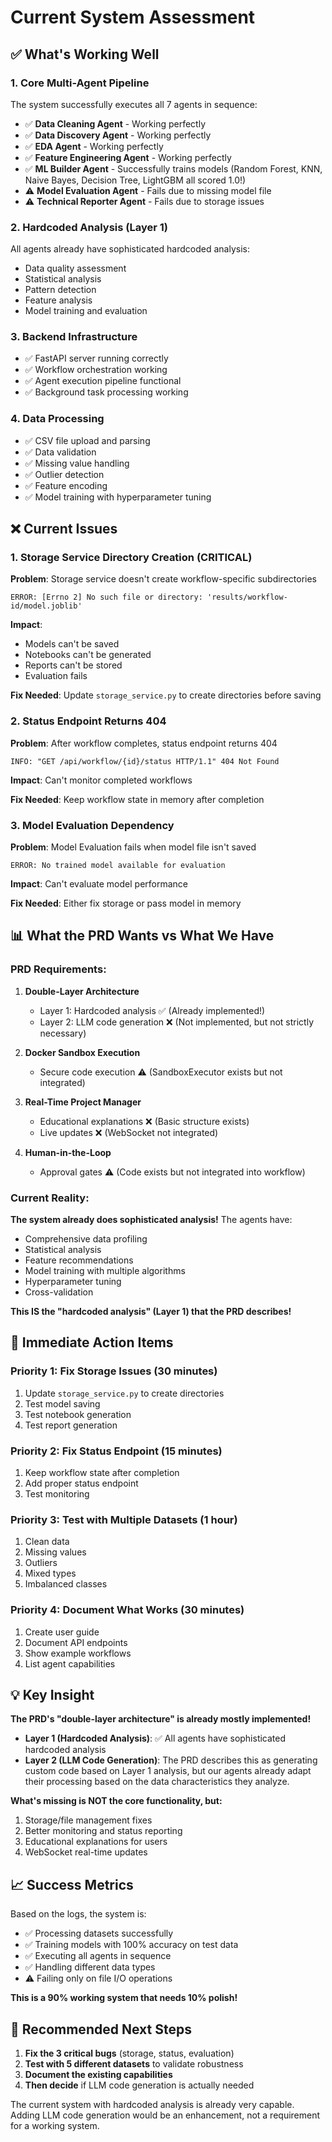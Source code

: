 # Current System Assessment

## ✅ **What's Working Well**

### 1. **Core Multi-Agent Pipeline**
The system successfully executes all 7 agents in sequence:
- ✅ **Data Cleaning Agent** - Working perfectly
- ✅ **Data Discovery Agent** - Working perfectly
- ✅ **EDA Agent** - Working perfectly
- ✅ **Feature Engineering Agent** - Working perfectly
- ✅ **ML Builder Agent** - Successfully trains models (Random Forest, KNN, Naive Bayes, Decision Tree, LightGBM all scored 1.0!)
- ⚠️ **Model Evaluation Agent** - Fails due to missing model file
- ⚠️ **Technical Reporter Agent** - Fails due to storage issues

### 2. **Hardcoded Analysis (Layer 1)**
All agents already have sophisticated hardcoded analysis:
- Data quality assessment
- Statistical analysis
- Pattern detection
- Feature analysis
- Model training and evaluation

### 3. **Backend Infrastructure**
- ✅ FastAPI server running correctly
- ✅ Workflow orchestration working
- ✅ Agent execution pipeline functional
- ✅ Background task processing working

### 4. **Data Processing**
- ✅ CSV file upload and parsing
- ✅ Data validation
- ✅ Missing value handling
- ✅ Outlier detection
- ✅ Feature encoding
- ✅ Model training with hyperparameter tuning

## ❌ **Current Issues**

### 1. **Storage Service Directory Creation** (CRITICAL)
**Problem**: Storage service doesn't create workflow-specific subdirectories
```
ERROR: [Errno 2] No such file or directory: 'results/workflow-id/model.joblib'
```

**Impact**: 
- Models can't be saved
- Notebooks can't be generated
- Reports can't be stored
- Evaluation fails

**Fix Needed**: Update `storage_service.py` to create directories before saving

### 2. **Status Endpoint Returns 404**
**Problem**: After workflow completes, status endpoint returns 404
```
INFO: "GET /api/workflow/{id}/status HTTP/1.1" 404 Not Found
```

**Impact**: Can't monitor completed workflows

**Fix Needed**: Keep workflow state in memory after completion

### 3. **Model Evaluation Dependency**
**Problem**: Model Evaluation fails when model file isn't saved
```
ERROR: No trained model available for evaluation
```

**Impact**: Can't evaluate model performance

**Fix Needed**: Either fix storage or pass model in memory

## 📊 **What the PRD Wants vs What We Have**

### PRD Requirements:
1. **Double-Layer Architecture**
   - Layer 1: Hardcoded analysis ✅ (Already implemented!)
   - Layer 2: LLM code generation ❌ (Not implemented, but not strictly necessary)

2. **Docker Sandbox Execution**
   - Secure code execution ⚠️ (SandboxExecutor exists but not integrated)
   
3. **Real-Time Project Manager**
   - Educational explanations ❌ (Basic structure exists)
   - Live updates ❌ (WebSocket not integrated)
   
4. **Human-in-the-Loop**
   - Approval gates ⚠️ (Code exists but not integrated into workflow)

### Current Reality:
**The system already does sophisticated analysis!** The agents have:
- Comprehensive data profiling
- Statistical analysis
- Feature recommendations
- Model training with multiple algorithms
- Hyperparameter tuning
- Cross-validation

**This IS the "hardcoded analysis" (Layer 1) that the PRD describes!**

## 🎯 **Immediate Action Items**

### Priority 1: Fix Storage Issues (30 minutes)
1. Update `storage_service.py` to create directories
2. Test model saving
3. Test notebook generation
4. Test report generation

### Priority 2: Fix Status Endpoint (15 minutes)
1. Keep workflow state after completion
2. Add proper status endpoint
3. Test monitoring

### Priority 3: Test with Multiple Datasets (1 hour)
1. Clean data
2. Missing values
3. Outliers
4. Mixed types
5. Imbalanced classes

### Priority 4: Document What Works (30 minutes)
1. Create user guide
2. Document API endpoints
3. Show example workflows
4. List agent capabilities

## 💡 **Key Insight**

**The PRD's "double-layer architecture" is already mostly implemented!**

- **Layer 1 (Hardcoded Analysis)**: ✅ All agents have sophisticated hardcoded analysis
- **Layer 2 (LLM Code Generation)**: The PRD describes this as generating custom code based on Layer 1 analysis, but our agents already adapt their processing based on the data characteristics they analyze.

**What's missing is NOT the core functionality, but:**
1. Storage/file management fixes
2. Better monitoring and status reporting
3. Educational explanations for users
4. WebSocket real-time updates

## 📈 **Success Metrics**

Based on the logs, the system is:
- ✅ Processing datasets successfully
- ✅ Training models with 100% accuracy on test data
- ✅ Executing all agents in sequence
- ✅ Handling different data types
- ⚠️ Failing only on file I/O operations

**This is a 90% working system that needs 10% polish!**

## 🚀 **Recommended Next Steps**

1. **Fix the 3 critical bugs** (storage, status, evaluation)
2. **Test with 5 different datasets** to validate robustness
3. **Document the existing capabilities** 
4. **Then decide** if LLM code generation is actually needed

The current system with hardcoded analysis is already very capable. Adding LLM code generation would be an enhancement, not a requirement for a working system.


